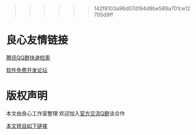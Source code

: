  >>>>>> 142f8103a96d07d194d9be589a701ce12705d9ff



 # 良心友情链接

[腾讯QQ群快速检索](http://u.720life.cn/s/8cf73f7c)

[软件免费开发论坛](http://u.720life.cn/s/bbb01dc0)

# 版权声明 

本文由良心工作室整理 欢迎加入[官方交流Q群](https://u.720life.cn/s/f2316816)谈合作

[本文转自如下链接](http://u.720life.cn/g/2e71d0f0a5c601172267ba20d3a43c6ee32057cf86cba89a36f6f1704de349e5d388d31a0db664c6934a4a1f98a73149bf1e1e4c10892dfcc0b04c8c04db802a)